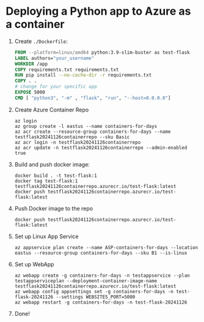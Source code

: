 # Deploying a Python app to Azure as a container

1. Create `./Dockerfile`:
    ```dockerfile
    FROM --platform=linux/amd64 python:3.9-slim-buster as test-flask
    LABEL authors="your_username"
    WORKDIR /app
    COPY requirements.txt requirements.txt
    RUN pip install --no-cache-dir -r requirements.txt
    COPY . .
    # change for your specific app
    EXPOSE 5000
    CMD [ "python3", "-m" , "flask", "run", "--host=0.0.0.0"]
    ```
2. Create Azure Container Repo
    ```shell
   az login   
   az group create -l eastus --name containers-for-days
   az acr create --resource-group containers-for-days --name testflask20241126containerrepo --sku Basic
   az acr login -n testflask20241126containerrepo  
   az acr update -n testflask20241126containerrepo --admin-enabled true
    ```
3. Build and push docker image: 
    ```shell
    docker build . -t test-flask:1
    docker tag test-flask:1 testflask20241126containerrepo.azurecr.io/test-flask:latest
    docker push testflask20241126containerrepo.azurecr.io/test-flask:latest
    ```
4. Push Docker image to the repo
    ```shell
    docker push testflask20241126containerrepo.azurecr.io/test-flask:latest
    ```
5. Set up Linux App Service
    ```shell
    az appservice plan create --name ASP-containers-for-days --location eastus --resource-group containers-for-days --sku B1 --is-linux 
    ```
6. Set up WebApp
    ```shell
    az webapp create -g containers-for-days -n testappservice --plan testappserviceplan --deployment-container-image-name testflask20241126containerrepo.azurecr.io/test-flask:latest
    az webapp config appsettings set -g containers-for-days -n test-flask-20241126 --settings WEBSITES_PORT=5000
    az webapp restart -g containers-for-days -n test-flask-20241126
    ```
   
7. Done!